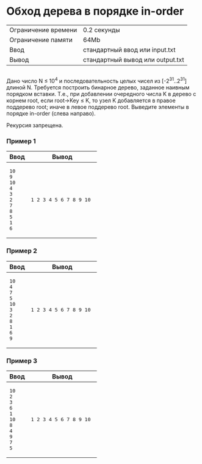 <div class="problem-statement">
   <div class="header">
      <h1 class="title">Обход дерева в порядке in-order</h1>
      <table>
         <tr class="time-limit">
            <td class="property-title">Ограничение времени</td>
            <td>0.2&nbsp;секунды</td>
         </tr>
         <tr class="memory-limit">
            <td class="property-title">Ограничение памяти</td>
            <td>64Mb</td>
         </tr>
         <tr class="input-file">
            <td class="property-title">Ввод</td>
            <td colspan="1">стандартный ввод или input.txt</td>
         </tr>
         <tr class="output-file">
            <td class="property-title">Вывод</td>
            <td colspan="1">стандартный вывод или output.txt</td>
         </tr>
      </table>
   </div>
   <h2></h2>
   <div class="legend"><span style="">
         <p>Дано число <span class="tex-math-text">N &le; 10<sup>4</sup></span> и последовательность целых чисел из <span class="tex-math-text">[-2<sup>31</sup>..2<sup>31</sup>]</span> длиной N. Требуется построить бинарное дерево, заданное наивным порядком вставки. Т.е., при добавлении очередного числа K
            в дерево с корнем root, если root→Key ≤ K, то узел K добавляется в правое поддерево root; иначе в левое поддерево root. Выведите
            элементы в порядке in-order (слева направо).
         </p></span><p>Рекурсия запрещена.</p>
   </div>
   <h3>Пример 1</h3>
   <table class="sample-tests">
      <thead>
         <tr>
            <th>Ввод</th>
            <th>Вывод</th>
         </tr>
      </thead>
      <tbody>
         <tr>
            <td><pre>10
9
10
4
3
2
7
8
5
1
6
</pre></td>
            <td><pre>1 2 3 4 5 6 7 8 9 10 
</pre></td>
         </tr>
      </tbody>
   </table>
   <h3>Пример 2</h3>
   <table class="sample-tests">
      <thead>
         <tr>
            <th>Ввод</th>
            <th>Вывод</th>
         </tr>
      </thead>
      <tbody>
         <tr>
            <td><pre>10
4
7
5
10
3
2
8
1
6
9
</pre></td>
            <td><pre>1 2 3 4 5 6 7 8 9 10 
</pre></td>
         </tr>
      </tbody>
   </table>
   <h3>Пример 3</h3>
   <table class="sample-tests">
      <thead>
         <tr>
            <th>Ввод</th>
            <th>Вывод</th>
         </tr>
      </thead>
      <tbody>
         <tr>
            <td><pre>10
2
3
6
1
10
8
4
9
7
5
</pre></td>
            <td><pre>1 2 3 4 5 6 7 8 9 10 
</pre></td>
         </tr>
      </tbody>
   </table>
</div></div>